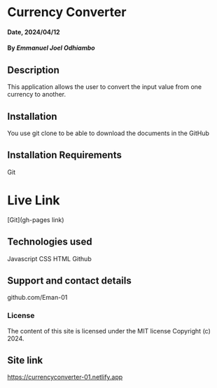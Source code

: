 # Currency Converter

#### Date, 2024/04/12

#### By *Emmanuel Joel Odhiambo*

## Description
This application allows the user to convert the input value from one currency to another.

## Installation
You use git clone to be able to download the documents in the GitHub

## Installation Requirements
Git


# Live Link
[Git](gh-pages link)

## Technologies used
Javascript
CSS
HTML
Github

## Support and contact details
github.com/Eman-01

### License
The content of this site is licensed under the MIT license
Copyright (c) 2024.

## Site link
https://currencyconverter-01.netlify.app


